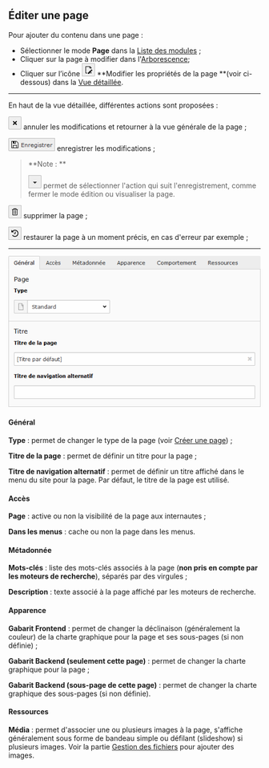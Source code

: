 ## Éditer une page

Pour ajouter du contenu dans une page :

* Sélectionner le mode **Page** dans la [Liste des modules](/présentation-de-typo3/se-reperer-dans-le-backend.md) ;
* Cliquer sur la page à modifier dans l'[Arborescence](/présentation-de-typo3/se-reperer-dans-le-backend.md);
* Cliquer sur l’icône ![](/assets/add_page_edit.png) **Modifier les propriétés de la page **\(voir ci-dessous\) dans la [Vue détaillée](/présentation-de-typo3/se-reperer-dans-le-backend.md).

---

En haut de la vue détaillée, différentes actions sont proposées :

![](/assets/btn_page_cancel.png.png) annuler les modifications et retourner à la vue générale de la page ;

![](/assets/btn_page_save.png) enregistrer les modifications ;

> **Note : **
>
> ![](/assets/btn_page_other.png) permet de sélectionner l'action qui suit l'enregistrement, comme fermer le mode édition ou visualiser la page.

![](/assets/btn_page_remove.png) supprimer la page ;

![](/assets/btn_page_restore.png) restaurer la page à un moment précis, en cas d'erreur par exemple ;

---

![](/assets/add_page_edit_1.png)

#### Général

**Type** : permet de changer le type de la page \(voir [Créer une page](/gestion-des-pages/creer-une-page.md)\) ;

**Titre de la page** : permet de définir un titre pour la page ;

**Titre de navigation alternatif** : permet de définir un titre affiché dans le menu du site pour la page. Par défaut, le titre de la page est utilisé.

#### **Accès**

**Page** : active ou non la visibilité de la page aux internautes ;

**Dans les menus** : cache ou non la page dans les menus.

#### Métadonnée

**Mots-clés** : liste des mots-clés associés à la page \(**non pris en compte par les moteurs de recherche**\), séparés par des virgules ;

**Description** : texte associé à la page affiché par les moteurs de recherche.

#### Apparence

**Gabarit Frontend** : permet de changer la déclinaison \(généralement la couleur\) de la charte graphique pour la page et ses sous-pages \(si non définie\) ;

**Gabarit Backend \(seulement cette page\)** : permet de changer la charte graphique pour la page ;

**Gabarit Backend \(sous-page de cette page\)** : permet de changer la charte graphique des sous-pages \(si non définie\).

#### Ressources

**Média** : permet d'associer une ou plusieurs images à la page, s'affiche généralement sous forme de bandeau simple ou défilant \(slideshow\) si plusieurs images. Voir la partie [Gestion des fichiers](/gestion-des-fichiers.md) pour ajouter des images.



